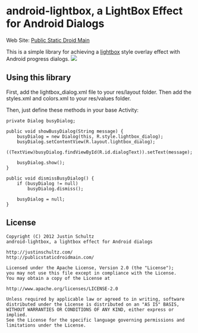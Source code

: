 # android-lightbox, a LightBox Effect for Android Dialogs

Web Site: [Public Static Droid Main](http://publicstaticdroidmain.com/)

This is a simple library for achieving a [lightbox](http://lokeshdhakar.com/projects/lightbox2/) style overlay effect with Android progress dialogs.
![](https://github.com/jmschultz/android-lightbox/raw/master/lightbox.png)
## Using this library
First, add the lightbox_dialog.xml file to your res/layout folder. Then add the styles.xml and colors.xml to your res/values folder.  

Then, just define these methods in your base Activity:  

	private Dialog busyDialog;
	
	public void showBusyDialog(String message) {
		busyDialog = new Dialog(this, R.style.lightbox_dialog);
		busyDialog.setContentView(R.layout.lightbox_dialog);
		((TextView)busyDialog.findViewById(R.id.dialogText)).setText(message);
		
		busyDialog.show();
	}
	
	public void dismissBusyDialog() {
		if (busyDialog != null)
			busyDialog.dismiss();
		
		busyDialog = null;
	}  
## License
	Copyright (C) 2012 Justin Schultz
	android-lightbox, a lightbox effect for Android dialogs

	http://justinschultz.com/
	http://publicstaticdroidmain.com/

	Licensed under the Apache License, Version 2.0 (the "License");
	you may not use this file except in compliance with the License.
	You may obtain a copy of the License at

	http://www.apache.org/licenses/LICENSE-2.0

	Unless required by applicable law or agreed to in writing, software
	distributed under the License is distributed on an "AS IS" BASIS,
	WITHOUT WARRANTIES OR CONDITIONS OF ANY KIND, either express or implied.
	See the License for the specific language governing permissions and
	limitations under the License.  

